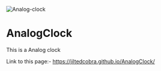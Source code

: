 ![Analog-clock](https://user-images.githubusercontent.com/99410623/163171768-b63080bd-8d07-469d-91bf-2f71f7f45032.png)
# AnalogClock
This is a Analog clock

Link to this page:- https://jiltedcobra.github.io/AnalogClock/

